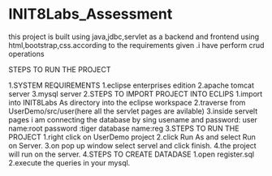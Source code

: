 # INIT8Labs_Assessment

this project is built using java,jdbc,servlet as a backend and frontend using html,bootstrap,css.according to the requirements given .i have perform crud operations

STEPS TO RUN THE PROJECT

1.SYSTEM REQUIREMENTS
          1.eclipse enterprises edition
          2.apache tomcat server
          3.mysql server
2.STEPS TO IMPORT PROJECT INTO ECLIPS
          1.import into INIT8Labs As directory into the eclipse workspace
          2.traverse from UserDemo/src/user(here all the servlet pages are avilable)
          3.inside servelt pages i am connecting the database by sing usename and password:
                           user name:root
                           password :tiger
                          database name:reg
3.STEPS TO RUN THE PROJECT
          1.right click on UserDemo project
          2.click Run As and select Run on Server.
          3.on pop up window select servel and click finish.
          4.the project will run on the server.
4.STEPS TO CREATE DATADASE
          1.open register.sql
          2.execute the queries in your mysql.
          
          


                           
  
